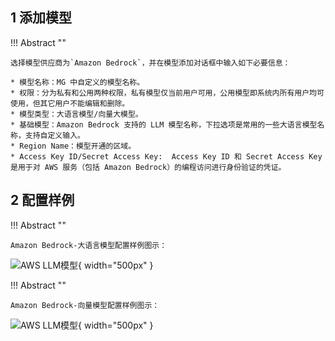 ## 1 添加模型

!!! Abstract ""

    选择模型供应商为`Amazon Bedrock`，并在模型添加对话框中输入如下必要信息：

    * 模型名称：MG 中自定义的模型名称。
    * 权限：分为私有和公用两种权限，私有模型仅当前用户可用，公用模型即系统内所有用户均可使用，但其它用户不能编辑和删除。
    * 模型类型：大语言模型/向量大模型。
    * 基础模型：Amazon Bedrock 支持的 LLM 模型名称，下拉选项是常用的一些大语言模型名称，支持自定义输入。
    * Region Name：模型开通的区域。
    * Access Key ID/Secret Access Key:  Access Key ID 和 Secret Access Key 是用于对 AWS 服务（包括 Amazon Bedrock）的编程访问进行身份验证的凭证。

## 2 配置样例

!!! Abstract ""

    Amazon Bedrock-大语言模型配置样例图示：

![AWS LLM模型](../../img/model/AWS_LLM.png){ width="500px" }

!!! Abstract ""

    Amazon Bedrock-向量模型配置样例图示：

![AWS LLM模型](../../img/model/aws_embed.png){ width="500px" }
